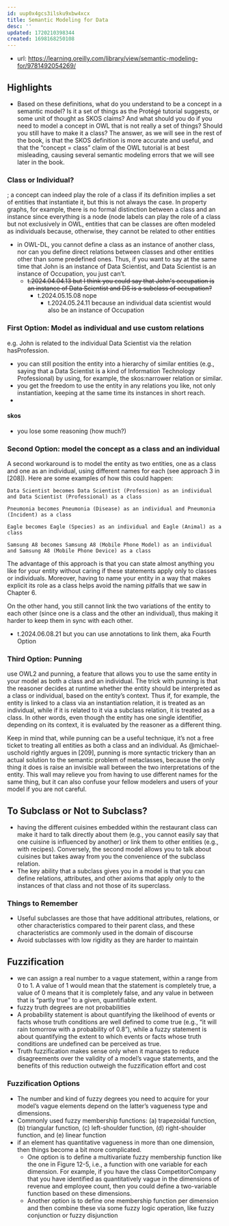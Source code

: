 ```yaml
---
id: uup0x4gcs3ilsku9xbw4xcx
title: Semantic Modeling for Data
desc: ''
updated: 1720210398344
created: 1698168250108
---
```



- url: https://learning.oreilly.com/library/view/semantic-modeling-for/9781492054269/

## Highlights

- Based on these definitions, what do you understand to be a concept in a semantic model? Is it a set of things as the Protégé tutorial suggests, or some unit of thought as SKOS claims? And what should you do if you need to model a concept in OWL that is not really a set of things? Should you still have to make it a class? The answer, as we will see in the rest of the book, is that the SKOS definition is more accurate and useful, and that the “concept = class” claim of the OWL tutorial is at best misleading, causing several semantic modeling errors that we will see later in the book.

### Class or Individual?

; a concept can indeed play the role of a class if its definition implies a set of entities that instantiate it, but this is not always the case.
In property graphs, for example, there is no formal distinction between a class and an instance since everything is a node (node labels can play the role of a class but not exclusively
in OWL, entities that can be classes are often modeled as individuals because, otherwise, they cannot be related to other entities

- in OWL-DL, you cannot define a class as an instance of another class, nor can you define direct relations between classes and other entities other than some predefined ones. Thus, if you want to say at the same time that John is an instance of Data Scientist, and Data Scientist is an instance of Occupation, you just can’t.
  - ~~t.2024.04.04.13 but I think you could say that John's occupation is an instance of Data Scientist and DS is a subclass of occupation?~~
    - t.2024.05.15.08 nope
      - t.2024.05.24.11 because an individual data scientist would also be an instance of Occupation

### First Option: Model as individual and use custom relations

e.g. John is related to the individual Data Scientist via the relation hasProfession.

- you can still position the entity into a hierarchy of similar entities (e.g., saying that a Data Scientist is a kind of Information Technology Professional) by using, for example, the skos:narrower relation or similar.
- you get the freedom to use the entity in any relations you like, not only instantiation, keeping at the same time its instances in short reach.
- 

#### skos

- you lose some reasoning (how much?) 

### Second Option: model the concept as a class and an individual

A second workaround is to model the entity as two entities, one as a class and one as an individual, using different names for each (see approach 3 in [208]). Here are some examples of how this could happen:

    Data Scientist becomes Data Scientist (Profession) as an individual and Data Scientist (Professional) as a class

    Pneumonia becomes Pneumonia (Disease) as an individual and Pneumonia (Incident) as a class

    Eagle becomes Eagle (Species) as an individual and Eagle (Animal) as a class

    Samsung A8 becomes Samsung A8 (Mobile Phone Model) as an individual and Samsung A8 (Mobile Phone Device) as a class

The advantage of this approach is that you can state almost anything you like for your entity without caring if these statements apply only to classes or individuals. Moreover, having to name your entity in a way that makes explicit its role as a class helps avoid the naming pitfalls that we saw in Chapter 6. 

On the other hand, you still cannot link the two variations of the entity to each other (since one is a class and the other an individual), thus making it harder to keep them in sync with each other.

- t.2024.06.08.21 but you can use annotations to link them, aka Fourth Option

### Third Option: Punning

use OWL2 and punning, a feature that allows you to use the same entity in your model as both a class and an individual. The trick with punning is that the reasoner decides at runtime whether the entity should be interpreted as a class or individual, based on the entity’s context. Thus if, for example, the entity is linked to a class via an instantiation relation, it is treated as an individual, while if it is related to it via a subclass relation, it is treated as a class. In other words, even though the entity has one single identifier, depending on its context, it is evaluated by the reasoner as a different thing.

Keep in mind that, while punning can be a useful technique, it’s not a free ticket to treating all entities as both a class and an individual. As @michael-uschold rightly argues in [209], punning is more syntactic trickery than an actual solution to the semantic problem of metaclasses, because the only thing it does is raise an invisible wall between the two interpretations of the entity. This wall may relieve you from having to use different names for the same thing, but it can also confuse your fellow modelers and users of your model if you are not careful.


## To Subclass or Not to Subclass?

- having the different cuisines embedded within the restaurant class can make it hard to talk directly about them (e.g., you cannot easily say that one cuisine is influenced by another) or link them to other entities (e.g., with recipes). Conversely, the second model allows you to talk about cuisines but takes away from you the convenience of the subclass relation.
- The key ability that a subclass gives you in a model is that you can define relations, attributes, and other axioms that apply only to the instances of that class and not those of its superclass.

### Things to Remember

- Useful subclasses are those that have additional attributes, relations, or other characteristics compared to their parent class, and these characteristics are commonly used in the domain of discourse
- Avoid subclasses with low rigidity as they are harder to maintain



## Fuzzification

- we can assign a real number to a vague statement, within a range from 0 to 1. A value of 1 would mean that the statement is completely true, a value of 0 means that it is completely false, and any value in between that is “partly true” to a given, quantifiable extent.
- fuzzy truth degrees are not probabilities
- A probability statement is about quantifying the likelihood of events or facts whose truth conditions are well defined to come true (e.g., “it will rain tomorrow with a probability of 0.8”), while a fuzzy statement is about quantifying the extent to which events or facts whose truth conditions are undefined can be perceived as true.
- Truth fuzzification makes sense only when it manages to reduce disagreements over the validity of a model’s vague statements, and the benefits of this reduction outweigh the fuzzification effort and cost

### Fuzzification Options

- The number and kind of fuzzy degrees you need to acquire for your model’s vague elements depend on the latter’s vagueness type and dimensions.
- Commonly used fuzzy membership functions: (a) trapezoidal function, (b) triangular function, (c) left-shoulder function, (d) right-shoulder function, and (e) linear function
- if an element has quantitative vagueness in more than one dimension, then things become a bit more complicated. 
  - One option is to define a multivariate fuzzy membership function like the one in Figure 12-5, i.e., a function with one variable for each dimension. For example, if you have the class CompetitorCompany that you have identified as quantitatively vague in the dimensions of revenue and employee count, then you could define a two-variable function based on these dimensions.
  - Another option is to define one membership function per dimension and then combine these via some fuzzy logic operation, like fuzzy conjunction or fuzzy disjunction